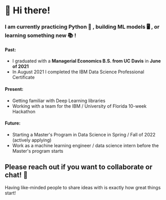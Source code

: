 <!--
**cvaisnor/cvaisnor** is a ✨ _special_ ✨ repository because its `README.md` (this file) appears on your GitHub profile.

Here are some ideas to get you started:

- 🔭 I’m currently working on ...
- 🌱 I’m currently learning ...
- 👯 I’m looking to collaborate on ...
- 🤔 I’m looking for help with ...
- 💬 Ask me about ...
- 📫 How to reach me: ...
- 😄 Pronouns: ...
- ⚡ Fun fact: ...
-->


# 👋 Hi there!
### I am currently practicing Python 🐍 , building ML models 🖥 , or learning something new 📚 !

#### Past: 
* I graduated with a __Managerial Economics B.S. from UC Davis__ in __June of 2021__
* In August 2021 I completed the IBM Data Science Professional Certificate

#### Present:
* Getting familiar with Deep Learning libraries
* Working with a team for the IBM / University of Florida 10-week Hackathon

#### Future:
* Starting a Master's Program in Data Science in Spring / Fall of 2022 (actively applying)
* Work as a machine learning engineer / data science intern before the Master's program starts

## Please reach out if you want to collaborate or chat! 💬
Having like-minded people to share ideas with is exactly how great things start!



